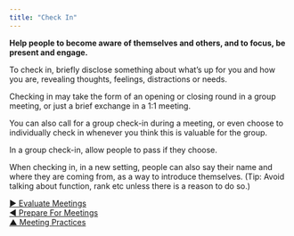 ```yaml
---
title: "Check In"
---
```



**Help people to become aware of themselves and others, and to focus, be present and engage.**

To check in, briefly disclose something about what’s up for you and how you are, revealing thoughts, feelings, distractions or needs.

Checking in may take the form of an opening or closing round in a group meeting, or just a brief exchange in a 1:1 meeting.

You can also call for a group check-in during a meeting, or even choose to individually check in whenever you think this is valuable for the group.

In a group check-in, allow people to pass if they choose.

When checking in, in a new setting, people can also say their name and where they are coming from, as a way to introduce themselves. (Tip: Avoid talking about function, rank etc unless there is a reason to do so.)

[&#9654; Evaluate Meetings](evaluate-meetings.html)<br/>[&#9664; Prepare For Meetings](prepare-for-meetings.html)<br/>[&#9650; Meeting Practices](meeting-practices.html)


